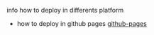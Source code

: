 info how to deploy in differents platform

- how to deploy in github pages [github-pages](https://github.com/gitname/react-gh-pages)
